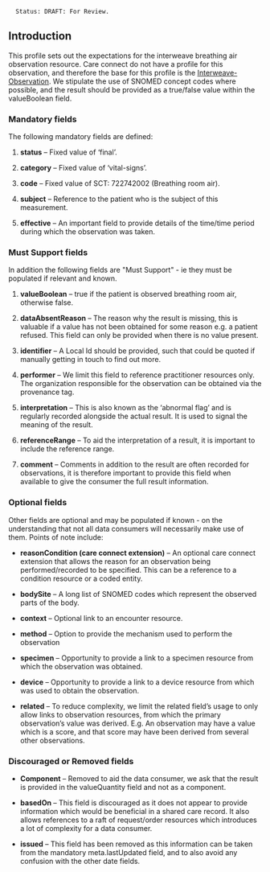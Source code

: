       Status: DRAFT: For Review.

## **Introduction**
This profile sets out the expectations for the interweave breathing air observation resource. Care connect do not have a profile for this observation, and therefore the base for this profile is the [Interweave-Observation](https://fhir.yhcr.nhs.uk/StructureDefinition/Interweave-Observation). We stipulate the use of SNOMED concept codes where possible, and the result should be provided as a true/false value within the valueBoolean field. 

### **Mandatory fields**
The following mandatory fields are defined:

1. **status** –  Fixed value of ‘final’.

2. **category** – Fixed value of ‘vital-signs’.

3. **code** – Fixed value of  SCT: 722742002 (Breathing room air).

4. **subject** – Reference to the patient who is the subject of this measurement. 

5. **effective** – An important field to provide details of the time/time period during which the observation was taken.

### **Must Support fields**
In addition the following fields are "Must Support" - ie they must be populated if relevant and known. 

1. **valueBoolean** – true if the patient is observed breathing room air, otherwise false.

2. **dataAbsentReason** – The reason why the result is missing, this is valuable if a value has not been obtained for some reason e.g. a patient refused. This field can only be provided when there is no value present.

3. **identifier** – A Local Id should be provided, such that could be quoted if manually getting in touch to find out more.

4. **performer** – We limit this field to reference practitioner resources only. The organization responsible for the observation can be obtained via the provenance tag.

5. **interpretation** – This is also known as the ‘abnormal flag’ and is regularly recorded alongside the actual result. It is used to signal the meaning of the result.

6. **referenceRange** – To aid the interpretation of a result, it is important to include the reference range.

7. **comment** – Comments in addition to the result are often recorded for observations, it is therefore important to provide this field when available to give the consumer the full result information.

### **Optional fields**
Other fields are optional and may be populated if known - on the understanding that not all data consumers will necessarily make use of them. Points of note include:

 - **reasonCondition (care connect extension)** – An optional care connect extension that allows the reason for an observation being performed/recorded to be specified. This can be a reference to a condition resource or a coded entity.
 
 - **bodySite** – A long list of SNOMED codes which represent the observed parts of the body.
 
 - **context** – Optional link to an encounter resource.
 
 - **method** – Option to provide the mechanism used to perform the observation
 
 - **specimen** – Opportunity to provide a link to a specimen resource from which the observation was obtained.
 
 - **device** – Opportunity to provide a link to a device resource from which was used to obtain the observation.
 
 - **related** – To reduce complexity, we limit the related field’s usage to only allow links to observation resources, from which the primary observation’s value was derived. E.g. An observation may have a value which is a score, and that score may have been derived from several other observations.

### **Discouraged or Removed fields**

 - **Component** – Removed to aid the data consumer, we ask that the result is provided in the valueQuantity field and not as a component.

 - **basedOn** – This field is discouraged as it does not appear to provide information which would be beneficial in a shared care record. It also allows references to a raft of request/order resources which introduces a lot of complexity for a data consumer.
 
 - **issued** –  This field has been removed as this information can be taken from the mandatory meta.lastUpdated field, and to also avoid any confusion with the other date fields.